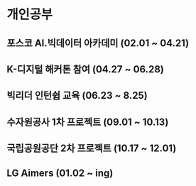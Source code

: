 # 개인공부
## 포스코 AI.빅데이터 아카데미 (02.01 ~ 04.21)
## K-디지털 해커톤 참여 (04.27 ~ 06.28)
## 빅리더 인턴쉽 교육 (06.23 ~ 8.25)
## 수자원공사 1차 프로젝트 (09.01 ~ 10.13)
## 국립공원공단 2차 프로젝트 (10.17 ~ 12.01)
## LG Aimers (01.02 ~ ing)
